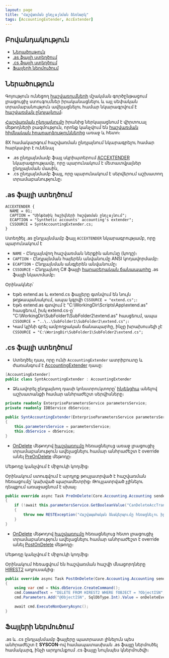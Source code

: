 ```yaml
---
layout: page
title: "Հաշվառման ընդլայնման ձեռնարկ" 
tags: [AccountingExtender, AccExtender]
---
```


## Բովանդակություն

- [Ներածություն](#ներածություն)
- [.as ֆայլի ստեղծում](#as-ֆայլի-ստեղծում)
- [.cs ֆայլի ստեղծում](#cs-ֆայլի-ստեղծում)
- [Ֆայլերի ներմուծում](#ֆայլերի-ներմուծում)

## Ներածություն

Գոյություն ունեցող [հաշվառումների](../../server_api/definitions/accounting.md) մշակման գործընթացում լրացուցիչ ստուգումներ իրականացնելու և այլ սեփական տրամաբանություն ավելացնելու համար նկարագրվում է [հաշվառման ընդլայնում](acc_extender.md)։

[Հաշվառման ընդլայնումը](acc_extender.md) իրանից ներկայացնում է վիրտուալ մեթոդների բազմություն, որոնք կանչվում են [հաշվառման հիմնական իրադարձություններից](../../server_api/definitions/accounting.md) առաջ և հետո։ 

8X համակարգում հաշվառման ընդլայնում նկարագրելու համար հարկավոր է ունենալ

* .as ընդլայնմամբ ֆայլ սկրիպտերում [ACCEXTENDER](acc_extender.md#accextender-նկարագրություն) նկարագրությամբ, որը պարունակում է մետատվյալներ ընդլայնման մասին,
* .cs ընդլայնմամբ ֆայլ, որը պարունակում է սերվերում աշխատող տրամաբանությունը։

## .as ֆայլի ստեղծում

``` as4x
ACCEXTENDER {
  NAME = 01;
  CAPTION = "Սինթետիկ հաշիվների հաշվառման ընդլայնում";
  ECAPTION = "Synthetic accounts' accounting's extender";
  CSSOURCE = SyntAccountingExtender.cs;
}
```

Ստեղծել .as ընդլայնմամբ ֆայլ `ACCEXTENDER` նկարագրությամբ, որը պարունակում է 

- `NAME` - Ընդլայնվող հաշվառման ներքին անունը (կոդը)։
- `CAPTION` - Ընդլայնման հայերեն անվանումը ANSI կոդավորմամբ։
- `ECAPTION` - Ընդլայնման անգլերեն անվանումը։
- `CSSOURCE` - Ընդլայնող C# ֆայլի [հարաբերական ճանապարհը](https://phoenixnap.com/kb/absolute-path-vs-relative-path) .as ֆայլի նկատմամբ։

Օրինակներ՝  
* Եթե extend.as և extend.cs ֆայլերը գտնվում են նույն թղթապանակում, ապա կգրվի `CSSOURCE = "extend.cs";`։  
* Եթե extend.as գտվում է "C:\WorkingDir\Scripts\App\extend.as" հասցեում, իսկ extend.cs-ը՝ "C:\WorkingDir\SubFolder1\SubFolder2\extend.as" հասցեում, ապա `CSSOURCE = "..\..\SubFolder1\SubFolder2\extend.cs";`։  
* Կամ կլինի գրել ամբողջական ճանապարհը, ինչը խրախուսելի չէ `CSSOURCE = "C:\WoringDir\SubFolder1\SubFolder2\extend.cs";`

## .cs ֆայլի ստեղծում

- Ստեղծել դաս, որը ունի `AccountingExtender` ատրիբուտը և  ժառանգում է [AccountingExtender](acc_extender.md#accountingextender-դաս) դասը:

```c#
[AccountingExtender]
public class SyntAccountingExtender : AccountingExtender
```

- Ձևավորել ընդլայնող դասի կոնստրուկտորը՝ [ինյեկցիա](../../project/injection.md) անելով աշխատանքի համար անհրաժեշտ սերվիսները։

```c#
private readonly EnterpriseParametersService parametersService;
private readonly IDBService dbService;

public SyntAccountingExtender(EnterpriseParametersService parametersService, IDBService dbService)
{
    this.parametersService = parametersService;
    this.dbService = dbService;
}
```

- [OnDelete](../../server_api/definitions/accounting.md#ondelete) մեթոդով [հաշվառումը](../../server_api/definitions/accounting.md) հեռացնելուց առաջ լրացուցիչ տրամաբանություն ավելացնելու համար անհրաժեշտ է override անել [PreOnDelete](acc_extender.md#preondelete) մեթոդը։

Մեթոդը կանչվում է միջուկի կողմից։

Օրինակում ստուգվում է արդյոք թույլատրված է հաշվառման հեռացումը՝ կախված պարամետրից։ Թույլատրված չլինելու դեպքում առաջացնում է սխալ։ 

```c#
public override async Task PreOnDelete(Core.Accounting.Accounting sender, OnDeleteEventArgs onDeleteEventArgs)
{
    if (!await this.parametersService.GetBooleanValue("CanDeleteAccTrans"))
    {
        throw new RESTException("Հաշվապահական ձևակերպումը հեռացնելու իրավասություն չունեք".ToArmenianANSI());
    }
}
```

- [OnDelete](../../server_api/definitions/accounting.md#ondelete) մեթոդով [հաշվառումը](../../server_api/definitions/accounting.md) հեռացնելուց հետո լրացուցիչ տրամաբանություն ավելացնելու համար անհրաժեշտ է override անել [PostOnDelete](acc_extender.md#postondelete) մեթոդը։

Մեթոդը կանչվում է միջուկի կողմից։

Օրինակում հեռացվում են հաշվառման հաշվի մնացորդները [HIREST2](https://armsoft.github.io/as4x-docs/HTM/ProgrGuide/Database/Hirest2.html) աղյուսակից։

```c#
public override async Task PostOnDelete(Core.Accounting.Accounting sender, OnDeleteEventArgs onDeleteEventArgs)
{
    using var cmd = this.dbService.CreateCommand();
    cmd.CommandText = "DELETE FROM HIREST2 WHERE fOBJECT = ?ObjectISN";
    cmd.Parameters.Add("@ObjectISN", SqlDbType.Int).Value = onDeleteEventArgs.Fact.ObjectISN;

    await cmd.ExecuteNonQueryAsync();
}
```

## Ֆայլերի ներմուծում

.as և .cs ընդլայնմամբ ֆայլերը պատրաստ լինելուն պես անհրաժեշտ է **SYSCON**-ով համապատասխան .as ֆայլը ներմուծել համակարգ, ինչի արդյունքում .cs ֆայլը նույնպես կներմուծվի։ 
